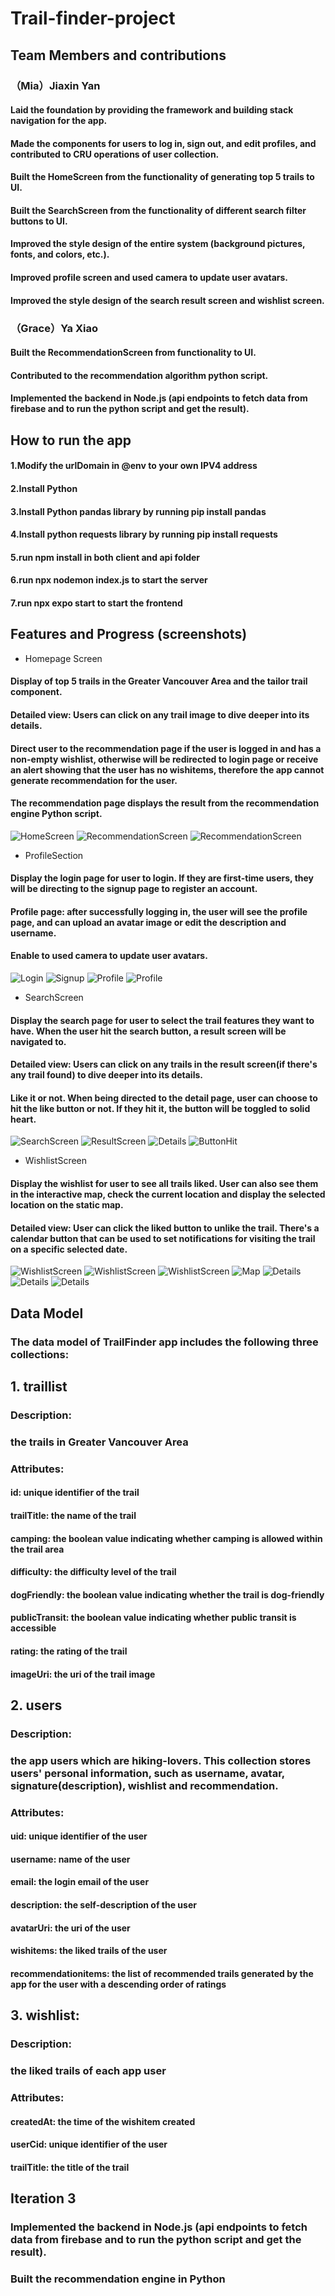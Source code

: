 # Trail-finder-project
## Team Members and contributions
### （Mia）Jiaxin Yan
#### Laid the foundation by providing the framework and building stack navigation for the app.
#### Made the components for users to log in, sign out, and edit profiles, and contributed to CRU operations of user collection.
#### Built the HomeScreen from the functionality of generating top 5 trails to UI.
#### Built the SearchScreen from the functionality of different search filter buttons to UI.
#### Improved the style design of the entire system (background pictures, fonts, and colors, etc.).
#### Improved profile screen and used camera to update user avatars.
#### Improved the style design of the search result screen and wishlist screen.


### （Grace）Ya Xiao
#### Built the RecommendationScreen from functionality to UI.
#### Contributed to the recommendation algorithm python script.
#### Implemented the backend in Node.js (api endpoints to fetch data from firebase and to run the python script and get the result).

## How to run the app
#### 1.Modify the urlDomain in @env to your own IPV4 address
#### 2.Install Python 
#### 3.Install Python pandas library by running pip install pandas
#### 4.Install python requests library by running pip install requests
#### 5.run npm install in both client and api folder
#### 6.run npx nodemon index.js to start the server
#### 7.run npx expo start to start the frontend



## Features and Progress (screenshots)
* Homepage Screen
#### Display of top 5 trails in the Greater Vancouver Area and the tailor trail component.
#### Detailed view: Users can click on any trail image to dive deeper into its details.
#### Direct user to the recommendation page if the user is logged in and has a non-empty wishlist, otherwise will be redirected to login page or receive an alert showing that the user has no wishitems, therefore the app cannot generate recommendation for the user.
#### The recommendation page displays the result from the recommendation engine Python script.
![HomeScreen](homepage.png)
![RecommendationScreen](recommendation_nowishitems.jpg)
![RecommendationScreen](recommendation_haswishitems.jpg)

* ProfileSection
#### Display the login page for user to login. If they are first-time users, they will be directing to the signup page to register an account.
#### Profile page: after successfully logging in, the user will see the profile page, and can upload an avatar image or edit the description and username.
#### Enable to used camera to update user avatars.
![Login](login.png)
![Signup](signup.png)
![Profile](profile.jpg)
![Profile](camerause.jpg)

* SearchScreen
#### Display the search page for user to select the trail features they want to have. When the user hit the search button, a result screen will be navigated to.
#### Detailed view: Users can click on any trails in the result screen(if there's any trail found) to dive deeper into its details.
#### Like it or not. When being directed to the detail page, user can choose to hit the like button or not. If they hit it, the button will be toggled to solid heart.
![SearchScreen](search.jpg)
![ResultScreen](results.jpg)
![Details](details.png)
![ButtonHit](likebutton_hit.png)
* WishlistScreen
#### Display the wishlist for user to see all trails liked. User can also see them in the interactive map, check the current location and display the selected location on the static map.
#### Detailed view: User can click the liked button to unlike the trail. There's a calendar button that can be used to set notifications for visiting the trail on a specific selected date.
![WishlistScreen](wishlist_1.jpg)
![WishlistScreen](currentlocation.jpg)
![WishlistScreen](selectedlocation.jpg)
![Map](interactivemap.jpg)
![Details](wishlist_detail.jpg)
![Details](wishlist_detail_2.jpg)
![Details](wishlist_detail_calendar.jpg)

## Data Model
### The data model of TrailFinder app includes the following three collections:

## 1. traillist
### Description:
### the trails in Greater Vancouver Area

### Attributes:
#### id: unique identifier of the trail

#### trailTitle: the name of the trail

#### camping: the boolean value indicating whether camping is allowed within the trail area

#### difficulty: the difficulty level of the trail

#### dogFriendly: the boolean value indicating whether the trail is dog-friendly

#### publicTransit: the boolean value indicating whether public transit is accessible

#### rating: the rating of the trail

#### imageUri: the uri of the trail image


## 2. users
### Description:
### the app users which are hiking-lovers. This collection stores users' personal information, such as username, avatar, signature(description), wishlist and recommendation.

### Attributes:
#### uid: unique identifier of the user

#### username: name of the user

#### email: the login email of the user

#### description: the self-description of the user

#### avatarUri: the uri of the user

#### wishitems: the liked trails of the user

#### recommendationitems: the list of recommended trails generated by the app for the user with a descending order of ratings


## 3. wishlist:
### Description:
### the liked trails of each app user

### Attributes:
#### createdAt: the time of the wishitem created

#### userCid: unique identifier of the user

#### trailTitle: the title of the trail

## Iteration 3
### Implemented the backend in Node.js (api endpoints to fetch data from firebase and to run the python script and get the result).
### Built the recommendation engine in Python

